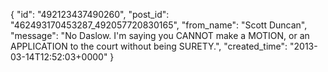  {
   "id": "492123437490260",
   "post_id": "462493170453287_492057720830165",
   "from_name": "Scott Duncan",
   "message": "No Daslow. I'm saying you CANNOT make a MOTION, or an APPLICATION to the court without being SURETY.",
   "created_time": "2013-03-14T12:52:03+0000"
 }
